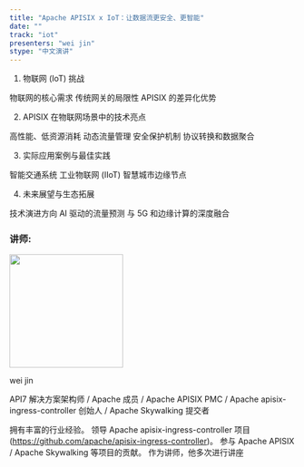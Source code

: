 ```yaml
---
title: "Apache APISIX x IoT：让数据流更安全、更智能"
date: ""
track: "iot"
presenters: "wei jin"
stype: "中文演讲"
---
```


1. 物联网 (IoT) 挑战

物联网的核心需求
传统网关的局限性
APISIX 的差异化优势

2. APISIX 在物联网场景中的技术亮点

高性能、低资源消耗
动态流量管理
安全保护机制
协议转换和数据聚合

3. 实际应用案例与最佳实践

智能交通系统
工业物联网 (IIoT)
智慧城市边缘节点

4. 未来展望与生态拓展

技术演进方向
AI 驱动的流量预测
与 5G 和边缘计算的深度融合

### 讲师:

<img src="https://sessionize.com/image/2e49-400o400o1-pTHugcYPwWc5CyoBQrgPuo.png" width="200" /><br/>

wei jin

API7 解决方案架构师 / Apache 成员 / Apache APISIX PMC / Apache apisix-ingress-controller 创始人 / Apache Skywalking 提交者

拥有丰富的行业经验。
领导 Apache apisix-ingress-controller 项目 (https://github.com/apache/apisix-ingress-controller)。
参与 Apache APISIX / Apache Skywalking 等项目的贡献。
作为讲师，他多次进行讲座